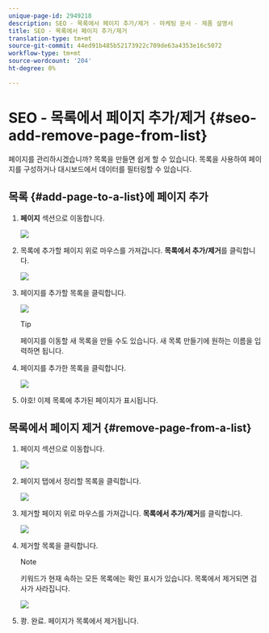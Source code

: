 ```yaml
---
unique-page-id: 2949218
description: SEO - 목록에서 페이지 추가/제거 - 마케팅 문서 - 제품 설명서
title: SEO - 목록에서 페이지 추가/제거
translation-type: tm+mt
source-git-commit: 44ed91b485b52173922c709de63a4353e16c5072
workflow-type: tm+mt
source-wordcount: '204'
ht-degree: 0%

---
```



# SEO - 목록에서 페이지 추가/제거 {#seo-add-remove-page-from-list}

페이지를 관리하시겠습니까? 목록을 만들면 쉽게 할 수 있습니다. 목록을 사용하여 페이지를 구성하거나 대시보드에서 데이터를 필터링할 수 있습니다.

## 목록 {#add-page-to-a-list}에 페이지 추가

1. **페이지** 섹션으로 이동합니다.

   ![](assets/image2014-9-18-13-3a2-3a49.png)

1. 목록에 추가할 페이지 위로 마우스를 가져갑니다. **목록에서 추가/제거**&#x200B;를 클릭합니다.

   ![](assets/image2014-9-18-13-3a2-3a53.png)

1. 페이지를 추가할 목록을 클릭합니다.

   ![](assets/image2014-9-18-13-3a3-3a13.png)

   >[!TIP]
   >
   >페이지를 이동할 새 목록을 만들 수도 있습니다. 새 목록 만들기에 원하는 이름을 입력하면 됩니다.

1. 페이지를 추가한 목록을 클릭합니다.

   ![](assets/image2014-9-18-13-3a3-3a40.png)

1. 야호! 이제 목록에 추가된 페이지가 표시됩니다.

## 목록에서 페이지 제거 {#remove-page-from-a-list}

1. 페이지 섹션으로 이동합니다.

   ![](assets/image2014-9-18-13-3a3-3a45.png)

1. 페이지 탭에서 정리할 목록을 클릭합니다.

   ![](assets/image2014-9-18-13-3a3-3a59.png)

1. 제거할 페이지 위로 마우스를 가져갑니다. **목록에서 추가/제거**&#x200B;를 클릭합니다.

   ![](assets/image2014-9-18-13-3a4-3a3.png)

1. 제거할 목록을 클릭합니다.

   >[!NOTE]
   >
   >키워드가 현재 속하는 모든 목록에는 확인 표시가 있습니다. 목록에서 제거되면 검사가 사라집니다.

   ![](assets/image2014-9-18-13-3a5-3a40.png)

1. 쾅. 완료. 페이지가 목록에서 제거됩니다.

